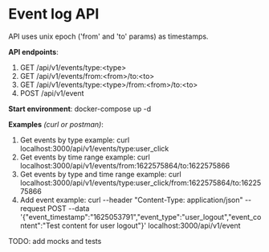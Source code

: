 # Event log API

API uses unix epoch ('from' and 'to' params) as timestamps.

**API endpoints**:
1. GET /api/v1/events/type:\<type\>
2. GET /api/v1/events/from:\<from\>/to:\<to\>
3. GET /api/v1/events/type:\<type\>/from:\<from\>/to:\<to\>
4. POST /api/v1/event

**Start environment**: docker-compose up -d

**Examples** _(curl or postman)_:

1. Get events by type example: curl localhost:3000/api/v1/events/type:user_click 
2. Get events by time range example: curl localhost:3000/api/v1/events/from:1622575864/to:1622575866
3. Get events by type and time range example: curl localhost:3000/api/v1/events/type:user_click/from:1622575864/to:1622575866
4. Add event example: curl --header "Content-Type: application/json" --request POST --data '{"event_timestamp":"1625053791","event_type":"user_logout","event_content":"Test content for user logout"}' localhost:3000/api/v1/event


TODO: add mocks and tests